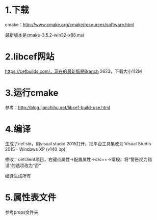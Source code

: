 
1.下载
===
cmake：http://www.cmake.org/cmake/resources/software.html

最新版本是cmake-3.5.2-win32-x86.msi

2.libcef网站
===
https://cefbuilds.com/，现在的最新版是Branch 2623，下载大小112M

3.运行cmake
===
参考：http://blog.jianchihu.net/libcef-build-use.html

4.编译
===
生成了cef.sln，用visual studio 2015打开，把平台工具集改为‘Visual Studio 2015 - Windows XP (v140_xp)’

修改：cefclient项目，右键点属性->配置属性->c/c++->常规，将“警告视为错误”的选项改为“否”

编译生成所有

5.属性表文件
===
参考props文件夹
